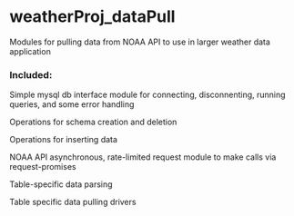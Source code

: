# weatherProj_dataPull
Modules for pulling data from NOAA API to use in larger weather data application

### Included:
Simple mysql db interface module for connecting, disconnenting, running queries, and some error handling

Operations for schema creation and deletion

Operations for inserting data

NOAA API asynchronous, rate-limited request module to make calls via request-promises

Table-specific data parsing

Table specific data pulling drivers
